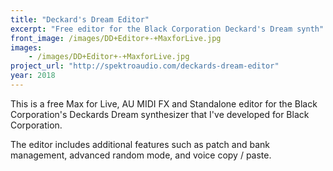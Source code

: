 ```yaml
---
title: "Deckard's Dream Editor"
excerpt: "Free editor for the Black Corporation Deckard's Dream synth"
front_image: /images/DD+Editor+-+MaxforLive.jpg
images: 
    - /images/DD+Editor+-+MaxforLive.jpg
project_url: "http://spektroaudio.com/deckards-dream-editor"
year: 2018
---
```



This is a free Max for Live, AU MIDI FX and Standalone editor for the Black Corporation's Deckards Dream synthesizer that I've developed for Black Corporation.

The editor includes additional features such as patch and bank management, advanced random mode, and voice copy / paste.
